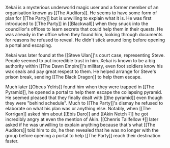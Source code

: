 Xekai is a mysterious underworld magic user and a former member of an organisation known as [[The Auditors]]. He seems to have some form of plan for [[The Party]] but is unwilling to explain what it is. He was first introduced to [[The Party]] in [[Blackwall]] when they snuck into the councillor's offices to learn secrets that could help them in their quests. He was already in the office when they found him, looking through documents for reasons he refused to reveal. He didn't stick around long before opening a portal and escaping. 

Xekai was later found at the [[Steve Ulan]]'s court case, representing Steve. People seemed to put incredible trust in him. Xekai is known to be a big authority within [[The Dawn Empire]]'s military, even foot soldiers know his wax seals and pay great respect to them. He helped arrange for Steve's prison break, sending [[The Black Dragon]] to help them escape. 

Much later [[Obeus Yelris]] found him when they were trapped in [[The Pyramid]], he opened a portal to help them escape the collapsing pyramid. He seemed pleased that they finally dealt with [[the pyramid]] even though they were "behind schedule". Much to [[The Party]]'s dismay he refused to elaborate on what his plan was or anything else. Notably, when [[The Korrigan]] asked him about [[Ebis Daro]] and [[Akin Netch ‡]] he got incredibly angry at even the mention of Akin. [[Chenris Tallfellow ‡]] later asked if he was unwilling to explain anything because that's what [[The Auditors]] told him to do, he then revealed that he was no longer with the group before opening a portal to help [[The Party]] reach their destination faster. 



